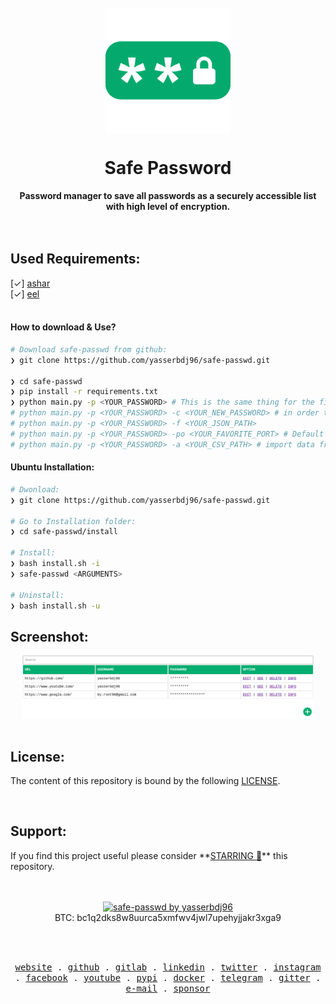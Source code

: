 <div align="center">
  <br><img align="center" height="200" src="https://raw.githubusercontent.com/yasserbdj96/safe-passwd/main/src/safe-passwd.png" alt="safe-passwd by yasserbdj96">
  <h1>Safe Password</h1>
  <strong>Password manager to save all passwords as a securely accessible list with high level of encryption.</strong>
</div>
<br>

<br>
<h2>Used Requirements:</h2>
[✓] <a href="https://github.com/yasserbdj96/ashar">ashar</a><br>
[✓] <a href="https://pypi.org/project/Eel/">eel</a><br>

<br>
<h4>How to download & Use?</h4>

```bash
# Download safe-passwd from github:
❯ git clone https://github.com/yasserbdj96/safe-passwd.git

❯ cd safe-passwd
❯ pip install -r requirements.txt
❯ python main.py -p <YOUR_PASSWORD> # This is the same thing for the first time use
# python main.py -p <YOUR_PASSWORD> -c <YOUR_NEW_PASSWORD> # in order to change the password
# python main.py -p <YOUR_PASSWORD> -f <YOUR_JSON_PATH>
# python main.py -p <YOUR_PASSWORD> -po <YOUR_FAVORITE_PORT> # Default is 8080
# python main.py -p <YOUR_PASSWORD> -a <YOUR_CSV_PATH> # import data from csv file.
```

<h4>Ubuntu Installation:</h4>

```bash
# Dwonload:
❯ git clone https://github.com/yasserbdj96/safe-passwd.git

# Go to Installation folder:
❯ cd safe-passwd/install

# Install:
❯ bash install.sh -i
❯ safe-passwd <ARGUMENTS>

# Uninstall:
❯ bash install.sh -u
```

<h2>Screenshot:</h2>

<div align="center">
    <a href="https://raw.githubusercontent.com/yasserbdj96/safe-passwd/main/screenshot/screenshot.png">
        <img alt="yasserbdj96" height="100" src="https://raw.githubusercontent.com/yasserbdj96/safe-passwd/main/screenshot/screenshot.png">
    </a>
</div>

<br>
<h2>License:</h2>
<p>The content of this repository is bound by the following <a href="https://raw.githubusercontent.com/yasserbdj96/safe-passwd/main/LICENSE">LICENSE</a>.</p>

<br>
<h2>Support:</h2>
<p> If you find this project useful please consider **<a href="https://github.com/yasserbdj96/safe-passwd/stargazers">STARRING 🌟</a>** this repository.</p>
<br><br>
<div align="center">
    <a href="https://ko-fi.com/yasserbdj96">
        <img src="https://ko-fi.com/img/githubbutton_sm.svg" alt="safe-passwd by yasserbdj96">
    </a><br>
    BTC: bc1q2dks8w8uurca5xmfwv4jwl7upehyjjakr3xga9<br>
</div>

<br><br>

<p align="center">
  <samp>
    <a href="https://yasserbdj96.github.io/">website</a> .
    <a href="https://github.com/yasserbdj96">github</a> .
    <a href="https://gitlab.com/yasserbdj96">gitlab</a> .
    <a href="https://www.linkedin.com/in/yasserbdj96">linkedin</a> .
    <a href="https://twitter.com/yasserbdj96">twitter</a> .
    <a href="https://instagram.com/yasserbdj96">instagram</a> .
    <a href="https://www.facebook.com/yasserbdj96">facebook</a> .
    <a href="https://www.youtube.com/@yasserbdj96">youtube</a> .
    <a href="https://pypi.org/user/yasserbdj96">pypi</a> .
    <a href="https://hub.docker.com/u/yasserbdj96">docker</a> .
    <a href="https://t.me/yasserbdj96">telegram</a> .
    <a href="https://gitter.im/yasserbdj96/yasserbdj96">gitter</a> .
    <a href="mailto:yasser.bdj96@gmail.com">e-mail</a> .
    <a href="https://ko-fi.com/yasserbdj96">sponsor</a>
  </samp>
</p>